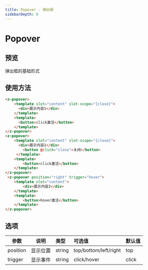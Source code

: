 ```yaml
---
title: Popover - 弹出框
sidebarDepth: 0
---
```

# Popover

## 预览
弹出框的基础形式

<popover-demo/>

## 使用方法
```html
<z-popover>
    <template slot="content" slot-scope="{close}">
      <div>展示内容1</div>
    </template>
    <template>
      <button>click激活</button>
    </template>
</z-popover>
<z-popover>
    <template slot="content" slot-scope="{close}">
      <div>展示内容1</div>
        <button @click="close">关闭</button>
     </template>
    <template>
        <button>click激活</button>
    </template>
</z-popover>
 <z-popover position="right" trigger="hover">
    <template slot="content">
        <div>展示内容2</div>
    </template>
    <template>
        <button>hover激活</button>
    </template>
</z-popover>
```


## 选项
| 参数      | 说明      | 类型    | 可选值                | 默认值|
| --------- |:---------:|:--------|:----------------------|:------|
| position  | 显示位置  | string  |top/bottom/left/right  |top    |
| trigger   | 显示事件  | string  |click/hover            |click  |